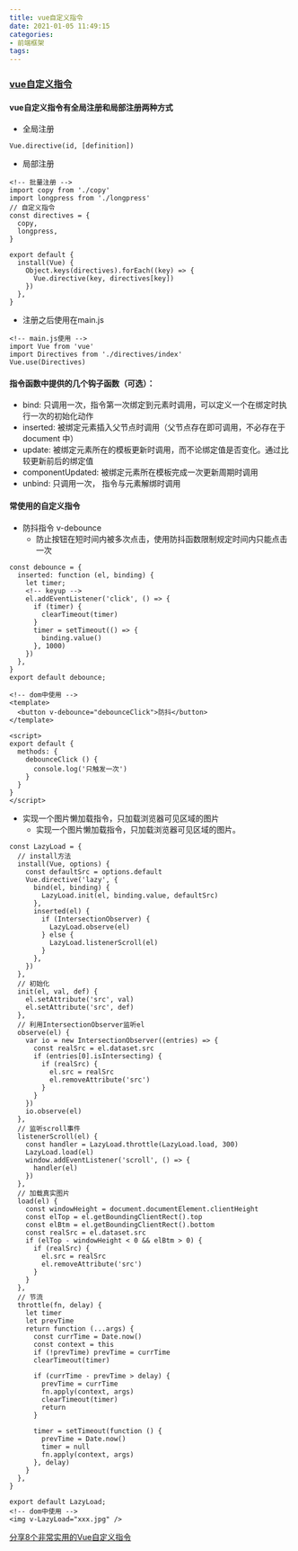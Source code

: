 ```yaml
---
title: vue自定义指令
date: 2021-01-05 11:49:15
categories:
- 前端框架
tags:
---
```


### [vue自定义指令](https://cn.vuejs.org/v2/guide/custom-directive.html)
#### vue自定义指令有全局注册和局部注册两种方式
* 全局注册
```
Vue.directive(id, [definition]) 
```
* 局部注册
```
<!-- 批量注册 -->
import copy from './copy'
import longpress from './longpress'
// 自定义指令
const directives = {
  copy,
  longpress,
}

export default {
  install(Vue) {
    Object.keys(directives).forEach((key) => {
      Vue.directive(key, directives[key])
    })
  },
}
```
* 注册之后使用在main.js
```
<!-- main.js使用 -->
import Vue from 'vue'
import Directives from './directives/index'
Vue.use(Directives)
```
#### 指令函数中提供的几个钩子函数（可选）：
* bind: 只调用一次，指令第一次绑定到元素时调用，可以定义一个在绑定时执行一次的初始化动作
* inserted: 被绑定元素插入父节点时调用（父节点存在即可调用，不必存在于 document 中）
* update: 被绑定元素所在的模板更新时调用，而不论绑定值是否变化。通过比较更新前后的绑定值
* componentUpdated: 被绑定元素所在模板完成一次更新周期时调用
* unbind: 只调用一次， 指令与元素解绑时调用

#### 常使用的自定义指令
* 防抖指令 v-debounce
  * 防止按钮在短时间内被多次点击，使用防抖函数限制规定时间内只能点击一次
```
const debounce = {
  inserted: function (el, binding) {
    let timer;
    <!-- keyup -->
    el.addEventListener('click', () => {
      if (timer) {
        clearTimeout(timer)
      }
      timer = setTimeout(() => {
        binding.value()
      }, 1000)
    })
  },
}
export default debounce;

<!-- dom中使用 -->
<template>
  <button v-debounce="debounceClick">防抖</button>
</template>

<script> 
export default {
  methods: {
    debounceClick () {
      console.log('只触发一次')
    }
  }
}
</script>
```

* 实现一个图片懒加载指令，只加载浏览器可见区域的图片
  * 实现一个图片懒加载指令，只加载浏览器可见区域的图片。
```
const LazyLoad = {
  // install方法
  install(Vue, options) {
    const defaultSrc = options.default
    Vue.directive('lazy', {
      bind(el, binding) {
        LazyLoad.init(el, binding.value, defaultSrc)
      },
      inserted(el) {
        if (IntersectionObserver) {
          LazyLoad.observe(el)
        } else {
          LazyLoad.listenerScroll(el)
        }
      },
    })
  },
  // 初始化
  init(el, val, def) {
    el.setAttribute('src', val)
    el.setAttribute('src', def)
  },
  // 利用IntersectionObserver监听el
  observe(el) {
    var io = new IntersectionObserver((entries) => {
      const realSrc = el.dataset.src
      if (entries[0].isIntersecting) {
        if (realSrc) {
          el.src = realSrc
          el.removeAttribute('src')
        }
      }
    })
    io.observe(el)
  },
  // 监听scroll事件
  listenerScroll(el) {
    const handler = LazyLoad.throttle(LazyLoad.load, 300)
    LazyLoad.load(el)
    window.addEventListener('scroll', () => {
      handler(el)
    })
  },
  // 加载真实图片
  load(el) {
    const windowHeight = document.documentElement.clientHeight
    const elTop = el.getBoundingClientRect().top
    const elBtm = el.getBoundingClientRect().bottom
    const realSrc = el.dataset.src
    if (elTop - windowHeight < 0 && elBtm > 0) {
      if (realSrc) {
        el.src = realSrc
        el.removeAttribute('src')
      }
    }
  },
  // 节流
  throttle(fn, delay) {
    let timer
    let prevTime
    return function (...args) {
      const currTime = Date.now()
      const context = this
      if (!prevTime) prevTime = currTime
      clearTimeout(timer)

      if (currTime - prevTime > delay) {
        prevTime = currTime
        fn.apply(context, args)
        clearTimeout(timer)
        return
      }

      timer = setTimeout(function () {
        prevTime = Date.now()
        timer = null
        fn.apply(context, args)
      }, delay)
    }
  },
}

export default LazyLoad;
<!-- dom中使用 -->
<img v-LazyLoad="xxx.jpg" />
```
[分享8个非常实用的Vue自定义指令](https://mp.weixin.qq.com/s/DwmUqgD-y3qXKZ87-RdEDA)